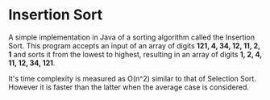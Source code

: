 # Insertion Sort

A simple implementation in Java of a sorting algorithm called the Insertion Sort. This program accepts an input of an array of digits **121, 4, 34, 12, 11, 2, 1** and sorts it from the lowest to highest, resulting in an array of digits **1, 2, 4, 11, 12, 34, 121**.

It's time complexity is measured as O(n^2) similar to that of Selection Sort. However it is faster than the latter when the average case is considered.
